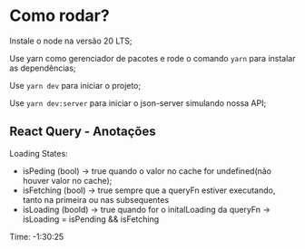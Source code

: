 # Como rodar?
Instale o node na versão 20 LTS;

Use yarn como gerenciador de pacotes e rode o comando `yarn` para instalar as dependências;

Use `yarn dev` para iniciar o projeto;

Use `yarn dev:server` para iniciar o json-server simulando nossa API;

## React Query - Anotações
Loading States:
- isPeding (bool) -> true quando o valor no cache for undefined(não houver valor no cache);
- isFetching (bool) -> true sempre que a queryFn estiver executando, tanto na primeira ou nas subsequentes
- isLoading (boold) -> true quando for o initalLoading da queryFn -> isLoading = isPending && isFetching

Time: -1:30:25
